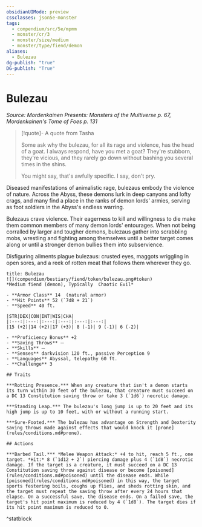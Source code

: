 ```yaml
---
obsidianUIMode: preview
cssclasses: json5e-monster
tags:
  - compendium/src/5e/mpmm
  - monster/cr/3
  - monster/size/medium
  - monster/type/fiend/demon
aliases:
  - Bulezau
dg-publish: "true"
DG-publish: "True"
---
```

# Bulezau
*Source: Mordenkainen Presents: Monsters of the Multiverse p. 67, Mordenkainen's Tome of Foes p. 131*  

> [!quote]- A quote from Tasha  
> 
> Some ask why the bulezau, for all its rage and violence, has the head of a goat. I always respond, have you met a goat? They're stubborn, they're vicious, and they rarely go down without bashing you several times in the shins.
> 
> You might say, that's awfully specific. I say, don't pry.

Diseased manifestations of animalistic rage, bulezaus embody the violence of nature. Across the Abyss, these demons lurk in deep canyons and lofty crags, and many find a place in the ranks of demon lords' armies, serving as foot soldiers in the Abyss's endless warring.

Bulezaus crave violence. Their eagerness to kill and willingness to die make them common members of many demon lords' entourages. When not being corralled by larger and tougher demons, bulezaus gather into scrabbling mobs, wrestling and fighting among themselves until a better target comes along or until a stronger demon bullies them into subservience.

Disfiguring ailments plague bulezaus: crusted eyes, maggots wriggling in open sores, and a reek of rotten meat that follows them wherever they go.

```ad-statblock
title: Bulezau
![](compendium/bestiary/fiend/token/bulezau.png#token)
*Medium fiend (demon), Typically  Chaotic Evil*

- **Armor Class** 14  (natural armor)
- **Hit Points** 52 (`7d8 + 21`)
- **Speed** 40 ft.

|STR|DEX|CON|INT|WIS|CHA|
|:---:|:---:|:---:|:---:|:---:|:---:|
|15 (+2)|14 (+2)|17 (+3)| 8 (-1)| 9 (-1)| 6 (-2)|

- **Proficiency Bonus** +2
- **Saving Throws** ⏤
- **Skills** ⏤
- **Senses** darkvision 120 ft., passive Perception 9
- **Languages** Abyssal, telepathy 60 ft.
- **Challenge** 3

## Traits

***Rotting Presence.*** When any creature that isn't a demon starts its turn within 30 feet of the bulezau, that creature must succeed on a DC 13 Constitution saving throw or take 3 (`1d6`) necrotic damage.

***Standing Leap.*** The bulezau's long jump is up to 20 feet and its high jump is up to 10 feet, with or without a running start.

***Sure-Footed.*** The bulezau has advantage on Strength and Dexterity saving throws made against effects that would knock it [prone](rules/conditions.md#prone).

## Actions

***Barbed Tail.*** *Melee Weapon Attack:* +4 to hit, reach 5 ft., one target. *Hit:* 8 (`1d12 + 2`) piercing damage plus 4 (`1d8`) necrotic damage. If the target is a creature, it must succeed on a DC 13 Constitution saving throw against disease or become [poisoned](rules/conditions.md#poisoned) until the disease ends. While [poisoned](rules/conditions.md#poisoned) in this way, the target sports festering boils, coughs up flies, and sheds rotting skin, and the target must repeat the saving throw after every 24 hours that elapse. On a successful save, the disease ends. On a failed save, the target's hit point maximum is reduced by 4 (`1d8`). The target dies if its hit point maximum is reduced to 0.
```
^statblock